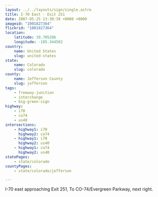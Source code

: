 ```yaml
---
layout: ../../layouts/sign/single.astro
title: I-70 East - Exit 251
date: 2007-05-25 13:30:39 +0000 +0000
imageid: "1001827364"
flickrid: "1001827364"
location:
    latitude: 39.705206
    longitude: -105.344502
country:
    name: United States
    slug: united-states
state:
    name: Colorado
    slug: colorado
county:
    name: Jefferson County
    slug: jefferson
tags:
    - freeway-junction
    - interchange
    - big-green-sign
highway:
    - i70
    - co74
    - us40
intersections:
    - highway1: i70
      highway2: co74
    - highway1: i70
      highway2: us40
    - highway1: co74
      highway2: us40
statePages:
    - state/colorado
countyPages:
    - state/colorado/jefferson

---
```

I-70 east approaching Exit 251, To CO-74/Evergreen Parkway, next right.
